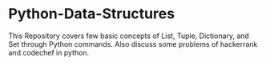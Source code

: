 # Python-Data-Structures
This Repository covers few basic concepts of List, Tuple, Dictionary, and Set through Python commands.
Also discuss some problems of hackerrank and codechef in python.
